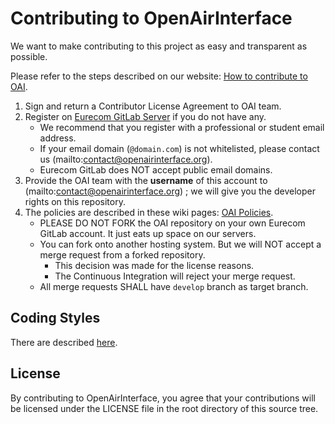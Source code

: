 # Contributing to OpenAirInterface #

We want to make contributing to this project as easy and transparent as possible.

Please refer to the steps described on our website: [How to contribute to OAI](https://www.openairinterface.org/?page_id=112).

1. Sign and return a Contributor License Agreement to OAI team.
2. Register on [Eurecom GitLab Server](https://gitlab.eurecom.fr/users/sign_up) if you do not have any.
   - We recommend that you register with a professional or student email address.
   - If your email domain (`@domain.com`) is not whitelisted, please contact us (mailto:contact@openairinterface.org).
   - Eurecom GitLab does NOT accept public email domains.
3. Provide the OAI team with the **username** of this account to (mailto:contact@openairinterface.org) ; we will give you the developer rights on this repository.
4. The policies are described in these wiki pages: [OAI Policies](https://gitlab.eurecom.fr/oai/openairinterface5g/wikis/oai-policies-home).
   - PLEASE DO NOT FORK the OAI repository on your own Eurecom GitLab account. It just eats up space on our servers.
   - You can fork onto another hosting system. But we will NOT accept a merge request from a forked repository.
      * This decision was made for the license reasons.
      * The Continuous Integration will reject your merge request.
   - All merge requests SHALL have `develop` branch as target branch.

## Coding Styles ##

There are described [here](https://gitlab.eurecom.fr/oai/openairinterface5g/wikis/guidelines/guidelines-home).

## License ##

By contributing to OpenAirInterface, you agree that your contributions will be licensed under the LICENSE file in the root directory of this source tree.
